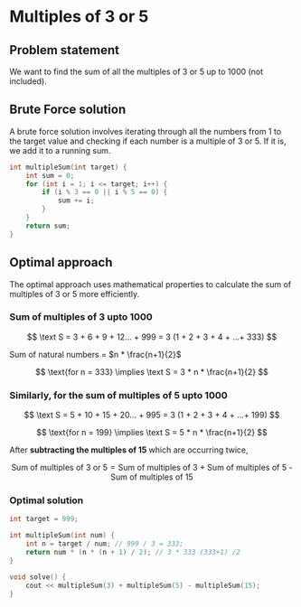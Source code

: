 # Multiples of 3 or 5

## Problem statement

We want to find the sum of all the multiples of 3 or 5 up to 1000 (not included).

## Brute Force solution

A brute force solution involves iterating through all the numbers from 1 to the target value and checking if each number is a multiple of 3 or 5. If it is, we add it to a running sum.

```cpp
int multipleSum(int target) {
    int sum = 0;
    for (int i = 1; i <= target; i++) {
        if (i % 3 == 0 || i % 5 == 0) {
            sum += i;
        }
    }
    return sum;
}
```

## Optimal approach

The optimal approach uses mathematical properties to calculate the sum of multiples of 3 or 5 more efficiently.

### Sum of multiples of 3 upto 1000

$$
\text S = 3 + 6 + 9 + 12... + 999 = 3 (1 + 2 + 3 + 4 + ...+ 333)
$$

Sum of natural numbers = $`n * \frac{n+1}{2}`$

$$
\text{for n = 333} \implies \text S = 3 * n * \frac{n+1}{2}
$$

### Similarly, for the sum of multiples of 5 upto 1000
$$
\text S = 5 + 10 + 15 + 20... + 995 = 3 (1 + 2 + 3 + 4 + ...+ 199)
$$

$$
\text{for n = 199} \implies \text S = 5 * n * \frac{n+1}{2}
$$

After **subtracting the multiples of 15** which are occurring twice,

$$
\text{Sum of multiples of 3 or 5} = \text {Sum of multiples of 3 + Sum of multiples of 5 - Sum of multiples of 15}
$$

### Optimal solution
```cpp
int target = 999;

int multipleSum(int num) {
    int n = target / num; // 999 / 3 = 333;
    return num * (n * (n + 1) / 2); // 3 * 333 (333+1) /2
}

void solve() {
    cout << multipleSum(3) + multipleSum(5) - multipleSum(15);
}
```
